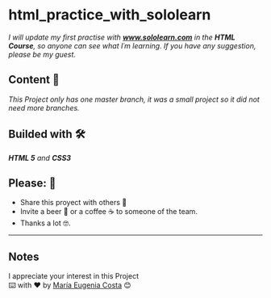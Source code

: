 # html_practice_with_sololearn

_I will update my first practise with **www.sololearn.com** in the **HTML Course**, so anyone can see what I´m learning._
_If you have any suggestion, please be my guest._

## Content 🚀
_This Project only has one master branch, it was a small project so it did not need more branches._

## Builded with 🛠️
_**HTML 5** and **CSS3**_



## Please: 🎁

* Share this proyect with others 📢
* Invite a beer 🍺 or a coffee ☕  to someone of the team. 
* Thanks a lot 🤓.
---
## Notes
I appreciate your interest in this Project <br/>
⌨️ with ❤️ by [María Eugenia Costa](https://github.com/eugenia1984) 😊
